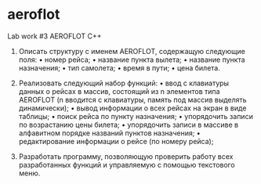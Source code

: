 # aeroflot
Lab work #3 AEROFLOT C++
1. Описать структуру с именем AEROFLOT, содержащую следующие поля:
•	номер рейса;
•	название пункта вылета;
•	название пункта назначения;
•	тип самолета;
•	время в пути;
•	цена билета.
2. Реализовать следующий набор функций:
•	ввод с клавиатуры данных о рейсах в массив, состоящий из n элементов типа AEROFLOT (n вводится c клавиатуры, память под массив выделять динамически);
•	вывод информации о всех рейсах на экран в виде таблицы;
•	поиск рейса по пункту назначения;
•	упорядочить записи по возрастанию цены билета;
•	упорядочить записи в массиве в алфавитном порядке названий пунктов назначения;
•	редактирование информации о рейсе (по номеру рейса);

3. Разработать программу, позволяющую проверить работу всех разработанных функций и управляемую с помощью текстового меню.

